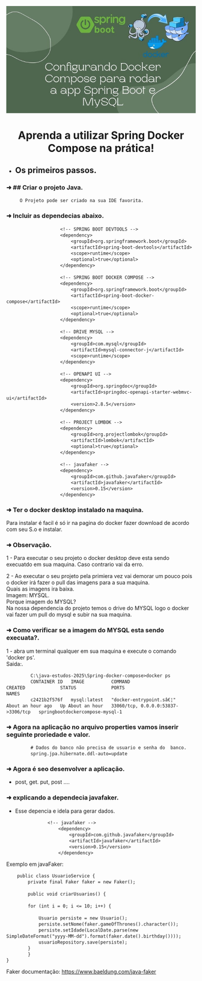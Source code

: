  <p align="center">
  <img src="https://github.com/EduardoNofre/Spring-docker-compose/blob/main/hq720.jpg" alt="Sublime's custom image"/>  
</p>

 <h1 align="center">
         Aprenda a utilizar Spring Docker Compose na prática!
 </h1>

 - ## Os primeiros passos.
   
### ➜ ## Criar o projeto Java.
         O Projeto pode ser criado na sua IDE favorita.
   
### ➜  Incluir as dependecias abaixo.
   
                 		<!-- SPRING BOOT DEVTOOLS -->
                 		<dependency>
                 			<groupId>org.springframework.boot</groupId>
                 			<artifactId>spring-boot-devtools</artifactId>
                 			<scope>runtime</scope>
                 			<optional>true</optional>
                 		</dependency>
                 
                 		<!-- SPRING BOOT DOCKER COMPOSE -->
                 		<dependency>
                 			<groupId>org.springframework.boot</groupId>
                 			<artifactId>spring-boot-docker-compose</artifactId>
                 			<scope>runtime</scope>
                 			<optional>true</optional>
                 		</dependency>
                 
                 		<!-- DRIVE MYSQL -->
                 		<dependency>
                 			<groupId>com.mysql</groupId>
                 			<artifactId>mysql-connector-j</artifactId>
                 			<scope>runtime</scope>
                 		</dependency>
                 
                 		<!-- OPENAPI UI -->
                 		<dependency>
                 			<groupId>org.springdoc</groupId>
                 			<artifactId>springdoc-openapi-starter-webmvc-ui</artifactId>
                 			<version>2.8.5</version>
                 		</dependency>
                 
                 		<!-- PROJECT LOMBOK -->
                 		<dependency>
                 			<groupId>org.projectlombok</groupId>
                 			<artifactId>lombok</artifactId>
                 			<optional>true</optional>
                 		</dependency>

                   		<!-- javafaker -->
                		<dependency>
                			<groupId>com.github.javafaker</groupId>
                			<artifactId>javafaker</artifactId>
                			<version>0.15</version>
                		</dependency>

### ➜ Ter o docker desktop instalado na maquina.
   Para instalar é facil é só ir na pagina do docker fazer download de acordo com seu S.o e instalar.

### ➜ Observação.

1 - Para executar o seu projeto o docker desktop deve esta sendo execuatdo em sua maquina.
    Caso contrario vai da erro.
         
2 - Ao executar o seu projeto pela primiera vez vai demorar um pouco pois o docker irá fazer o pull das imagens para a sua maquina.<br>
    Quais as imagens ira baixa.<br>
    Imagem: MYSQL.<br>
    Porque imagem do MYSQL?<br>
     Na nossa dependencia do projeto temos o drive do MYSQL logo o docker vai fazer um pull do mysql e subir na sua maquina.<br>
### ➜ Como verificar se a imagem do MYSQL esta sendo execuata?.<br>
 1 - abra um terminal qualquer em sua maquina e execute o comando 'docker ps'.<br>
    Saida:.<br>
    
             C:\java-estudos-2025\Spring-docker-compose>docker ps
             CONTAINER ID   IMAGE          COMMAND                  CREATED             STATUS             PORTS                                NAMES
             c2421b2f576f   mysql:latest   "docker-entrypoint.sâ€¦"   About an hour ago   Up About an hour   33060/tcp, 0.0.0.0:53837->3306/tcp   springbootdockercompose-mysql-1
   
### ➜ Agora na aplicação no arquivo properties vamos inserir seguinte proriedade e valor.
             # Dados do banco não precisa de usuario e senha do  banco.
             spring.jpa.hibernate.ddl-auto=update

### ➜ Agora é seo desenvolver a aplicação.
 - post, get. put, post ....

### ➜ explicando a dependecia javafaker.
  - Esse depencia e idela para gerar dados.
    
               		<!-- javafaker -->
                		<dependency>
                			<groupId>com.github.javafaker</groupId>
                			<artifactId>javafaker</artifactId>
                			<version>0.15</version>
                		</dependency>
   
Exemplo em javaFaker:

		public class UsuarioService {
   			private final Faker faker = new Faker();

   			public void criarUsuarios() {

			for (int i = 0; i <= 10; i++) {

				Usuario persiste = new Usuario();
				persiste.setNome(faker.gameOfThrones().character());
				persiste.setIdade(LocalDate.parse(new SimpleDateFormat("yyyy-MM-dd").format(faker.date().birthday())));
				usuarioRepository.save(persiste);
			}
  	    	}
	}
 
 Faker documentação:
 https://www.baeldung.com/java-faker
